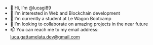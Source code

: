 - 👋 Hi, I’m @lucagi89
- 👀 I’m interested in Web and Blockchain development
- 🌱 I’m currently a student at Le Wagon Bootcamp
- 💞️ I’m looking to collaborate on amazing projects in the near future
- 📫 You can reach me to my email address: luca.gattamelata.dev@gmail.com

<!---
lucagi89/lucagi89 is a ✨ special ✨ repository because its `README.md` (this file) appears on your GitHub profile.
You can click the Preview link to take a look at your changes.
--->
